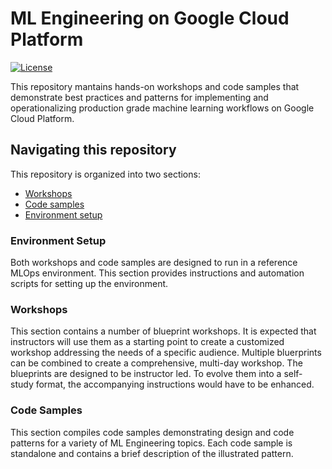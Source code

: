 # ML Engineering on Google Cloud Platform

[![License](https://img.shields.io/badge/License-Apache%202.0-blue.svg)](LICENSE)


This repository mantains hands-on workshops and code samples that demonstrate best practices and patterns for implementing and operationalizing production grade machine learning workflows on Google Cloud Platform. 

## Navigating this repository
This repository is organized into two sections:
- [Workshops](./workshops/README.md)
- [Code samples](./examples/README.md)
- [Environment setup](./environment-setup/README.md)

### Environment Setup

Both workshops and code samples are designed to run in a reference MLOps environment. This section provides instructions and automation scripts for setting up the environment.

### Workshops
This section contains a number of blueprint workshops. It is expected that instructors will use them as a starting point to create a customized workshop addressing the needs of a specific audience. Multiple bluerprints can be combined to create a comprehensive, multi-day workshop. The blueprints are designed to be instructor led. To evolve them into a self-study format, the accompanying instructions would have to be enhanced.

### Code Samples
This section compiles code samples demonstrating design and code patterns for a variety of ML Engineering topics. Each code sample is standalone and contains a brief description of the illustrated pattern. 



